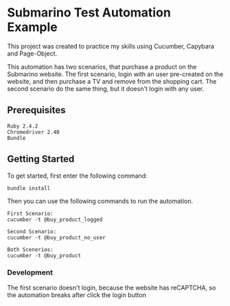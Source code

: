 # Submarino Test Automation Example

This project was created to practice my skills using Cucumber, Capybara and Page-Object.

This automation has two scenarios, that purchase a product on the Submarino website. The first scenario, login with an user pre-created on the website, and then purchase a TV and remove from the shopping cart. The second scenario do the same thing, but it doesn't login with any user.


## Prerequisites

```
Ruby 2.4.2
Chromedriver 2.40
Bundle
```

## Getting Started

To get started, first enter the following command:

```
bundle install
```
Then you can use the following commands to run the automation.

```
First Scenario:
cucumber -t @buy_product_logged

Second Scenario:
cucumber -t @buy_product_no_user

Both Scenerios:
cucumber -t @buy_product
```

### Development

The first scenario doesn't login, because the website has reCAPTCHA, so the automation breaks after click the login button

